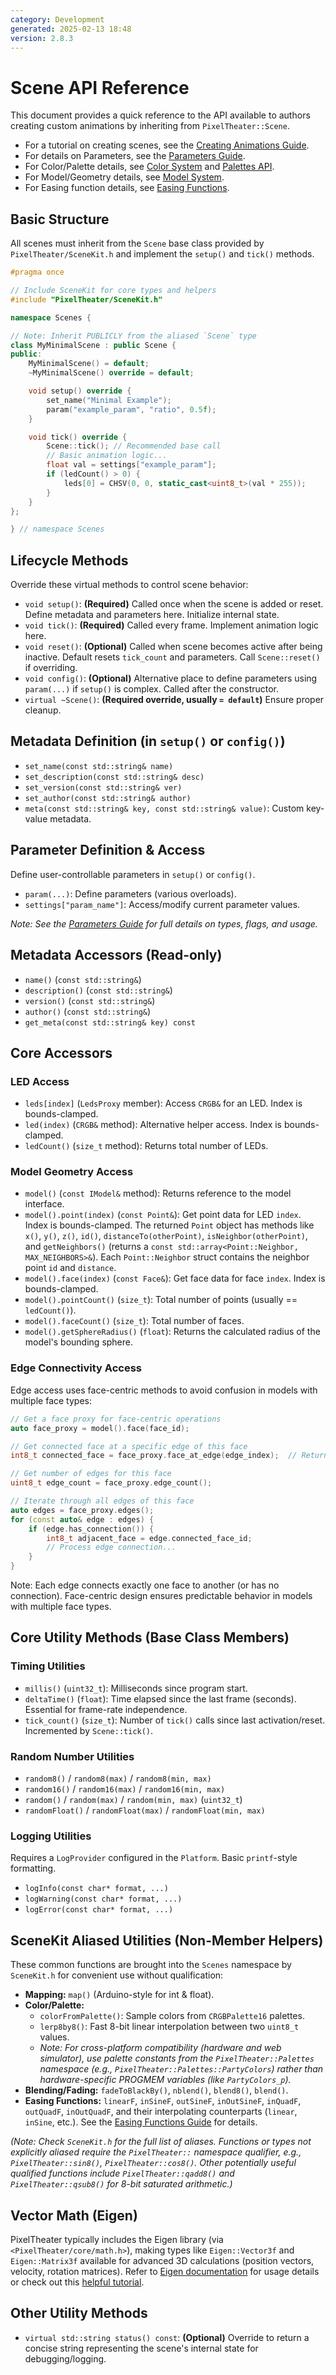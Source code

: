 ```yaml
---
category: Development
generated: 2025-02-13 18:48
version: 2.8.3
---
```


# Scene API Reference

This document provides a quick reference to the API available to authors creating custom animations by inheriting from `PixelTheater::Scene`.

- For a tutorial on creating scenes, see the [Creating Animations Guide](../../docs/creating_animations.md).
- For details on Parameters, see the [Parameters Guide](Parameters.md).
- For Color/Palette details, see [Color System](Color.md) and [Palettes API](Palettes.md).
- For Model/Geometry details, see [Model System](Model.md).
- For Easing function details, see [Easing Functions](Easing.md).

## Basic Structure

All scenes must inherit from the `Scene` base class provided by `PixelTheater/SceneKit.h` and implement the `setup()` and `tick()` methods.

```cpp
#pragma once

// Include SceneKit for core types and helpers
#include "PixelTheater/SceneKit.h"

namespace Scenes {

// Note: Inherit PUBLICLY from the aliased `Scene` type
class MyMinimalScene : public Scene {
public:
    MyMinimalScene() = default;
    ~MyMinimalScene() override = default;

    void setup() override {
        set_name("Minimal Example");
        param("example_param", "ratio", 0.5f);
    }

    void tick() override {
        Scene::tick(); // Recommended base call
        // Basic animation logic...
        float val = settings["example_param"];
        if (ledCount() > 0) {
            leds[0] = CHSV(0, 0, static_cast<uint8_t>(val * 255));
        }
    }
};

} // namespace Scenes
```

## Lifecycle Methods

Override these virtual methods to control scene behavior:

*   `void setup()`: **(Required)** Called once when the scene is added or reset. Define metadata and parameters here. Initialize internal state.
*   `void tick()`: **(Required)** Called every frame. Implement animation logic here.
*   `void reset()`: **(Optional)** Called when scene becomes active after being inactive. Default resets `tick_count` and parameters. Call `Scene::reset()` if overriding.
*   `void config()`: **(Optional)** Alternative place to define parameters using `param(...)` if `setup()` is complex. Called after the constructor.
*   `virtual ~Scene()`: **(Required override, usually `= default`)** Ensure proper cleanup.

## Metadata Definition (in `setup()` or `config()`)

*   `set_name(const std::string& name)`
*   `set_description(const std::string& desc)`
*   `set_version(const std::string& ver)`
*   `set_author(const std::string& author)`
*   `meta(const std::string& key, const std::string& value)`: Custom key-value metadata.

## Parameter Definition & Access

Define user-controllable parameters in `setup()` or `config()`.

*   `param(...)`: Define parameters (various overloads).
*   `settings["param_name"]`: Access/modify current parameter values.

*Note: See the [Parameters Guide](Parameters.md) for full details on types, flags, and usage.*

## Metadata Accessors (Read-only)

*   `name()` (`const std::string&`)
*   `description()` (`const std::string&`)
*   `version()` (`const std::string&`)
*   `author()` (`const std::string&`)
*   `get_meta(const std::string& key) const`

## Core Accessors

### LED Access

*   `leds[index]` (`LedsProxy` member): Access `CRGB&` for an LED. Index is bounds-clamped.
*   `led(index)` (`CRGB&` method): Alternative helper access. Index is bounds-clamped.
*   `ledCount()` (`size_t` method): Returns total number of LEDs.

### Model Geometry Access

*   `model()` (`const IModel&` method): Returns reference to the model interface.
*   `model().point(index)` (`const Point&`): Get point data for LED `index`. Index is bounds-clamped. The returned `Point` object has methods like `x()`, `y()`, `z()`, `id()`, `distanceTo(otherPoint)`, `isNeighbor(otherPoint)`, and `getNeighbors()` (returns a `const std::array<Point::Neighbor, MAX_NEIGHBORS>&`). Each `Point::Neighbor` struct contains the neighbor point `id` and `distance`.
*   `model().face(index)` (`const Face&`): Get face data for face `index`. Index is bounds-clamped.
*   `model().pointCount()` (`size_t`): Total number of points (usually == `ledCount()`).
*   `model().faceCount()` (`size_t`): Total number of faces.
*   `model().getSphereRadius()` (`float`): Returns the calculated radius of the model's bounding sphere.

### Edge Connectivity Access

Edge access uses face-centric methods to avoid confusion in models with multiple face types:

```cpp
// Get a face proxy for face-centric operations
auto face_proxy = model().face(face_id);

// Get connected face at a specific edge of this face
int8_t connected_face = face_proxy.face_at_edge(edge_index);  // Returns -1 if no connection

// Get number of edges for this face  
uint8_t edge_count = face_proxy.edge_count();

// Iterate through all edges of this face
auto edges = face_proxy.edges();
for (const auto& edge : edges) {
    if (edge.has_connection()) {
        int8_t adjacent_face = edge.connected_face_id;
        // Process edge connection...
    }
}
```

Note: Each edge connects exactly one face to another (or has no connection). Face-centric design ensures predictable behavior in models with multiple face types.

## Core Utility Methods (Base Class Members)

### Timing Utilities

*   `millis()` (`uint32_t`): Milliseconds since program start.
*   `deltaTime()` (`float`): Time elapsed since the last frame (seconds). Essential for frame-rate independence.
*   `tick_count()` (`size_t`): Number of `tick()` calls since last activation/reset. Incremented by `Scene::tick()`.

### Random Number Utilities

*   `random8()` / `random8(max)` / `random8(min, max)`
*   `random16()` / `random16(max)` / `random16(min, max)`
*   `random()` / `random(max)` / `random(min, max)` (`uint32_t`)
*   `randomFloat()` / `randomFloat(max)` / `randomFloat(min, max)`

### Logging Utilities

Requires a `LogProvider` configured in the `Platform`. Basic `printf`-style formatting.

*   `logInfo(const char* format, ...)`
*   `logWarning(const char* format, ...)`
*   `logError(const char* format, ...)`

## SceneKit Aliased Utilities (Non-Member Helpers)

These common functions are brought into the `Scenes` namespace by `SceneKit.h` for convenient use without qualification:

*   **Mapping:** `map()` (Arduino-style for int & float).
*   **Color/Palette:**
    *   `colorFromPalette()`: Sample colors from `CRGBPalette16` palettes.
    *   `lerp8by8()`: Fast 8-bit linear interpolation between two `uint8_t` values.
    *   *Note: For cross-platform compatibility (hardware and web simulator), use palette constants from the `PixelTheater::Palettes` namespace (e.g., `PixelTheater::Palettes::PartyColors`) rather than hardware-specific PROGMEM variables (like `PartyColors_p`).*
*   **Blending/Fading:** `fadeToBlackBy()`, `nblend()`, `blend8()`, `blend()`.
*   **Easing Functions:** `linearF`, `inSineF`, `outSineF`, `inOutSineF`, `inQuadF`, `outQuadF`, `inOutQuadF`, and their interpolating counterparts (`linear`, `inSine`, etc.). See the [Easing Functions Guide](Easing.md) for details.

*(Note: Check `SceneKit.h` for the full list of aliases. Functions or types not explicitly aliased require the `PixelTheater::` namespace qualifier, e.g., `PixelTheater::sin8()`, `PixelTheater::cos8()`. Other potentially useful qualified functions include `PixelTheater::qadd8()` and `PixelTheater::qsub8()` for 8-bit saturated arithmetic.)*

## Vector Math (Eigen)

PixelTheater typically includes the Eigen library (via `<PixelTheater/core/math.h>`), making types like `Eigen::Vector3f` and `Eigen::Matrix3f` available for advanced 3D calculations (position vectors, velocity, rotation matrices). Refer to [Eigen documentation](https://eigen.tuxfamily.org/dox/group__QuickRefPage.html) for usage details or check out this [helpful tutorial](https://github.com/brown-cs-224/Eigen-Tutorial).

## Other Utility Methods

*   `virtual std::string status() const`: **(Optional)** Override to return a concise string representing the scene's internal state for debugging/logging.
